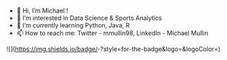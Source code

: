 - 👋 Hi, I’m Michael !
- 👀 I’m interested in Data Science & Sports Analytics
- 🌱 I’m currently learning Python, Java, R
- 📫 How to reach me: Twitter - mmullin98, 
                       LinkedIn - Michael Mullin



![<Badge Name>](https://img.shields.io/badge/<Badge Text>-<Background Color>?style=for-the-badge&logo=<Icon Name>&logoColor=<Logo Color>)
